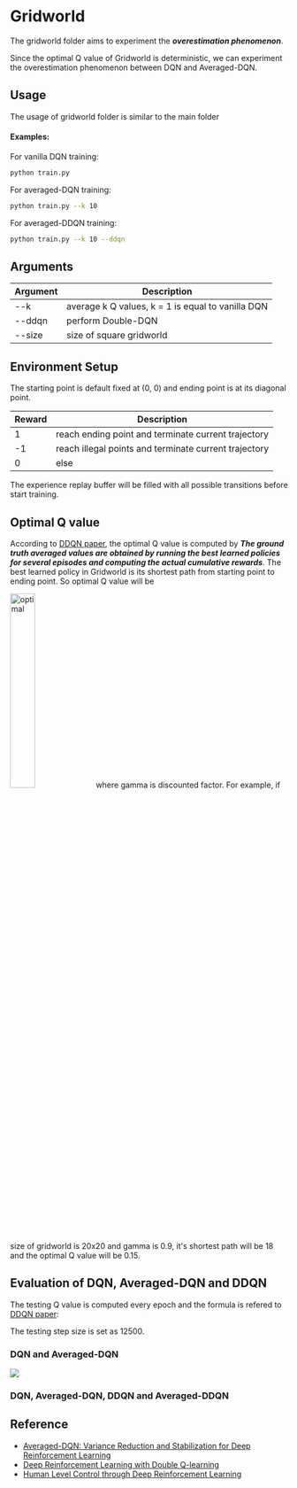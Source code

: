 # Gridworld
The gridworld folder aims to experiment the ***overestimation phenomenon***.

Since the optimal Q value of Gridworld is deterministic, we can experiment the overestimation phenomenon between DQN and Averaged-DQN.

## Usage
The usage of gridworld folder is similar to the main folder

#### Examples:
For vanilla DQN training:
```sh
python train.py
```
For averaged-DQN training:
```sh
python train.py --k 10
```
For averaged-DDQN training:
```sh
python train.py --k 10 --ddqn
```

## Arguments
| Argument      | Description   |
| ------------- | ------------- |
| --k           | average k Q values, k = 1 is equal to vanilla DQN |
| --ddqn        | perform Double-DQN |
| --size      | size of square gridworld |

## Environment Setup
The starting point is default fixed at (0, 0) and ending point is at its diagonal point.

| Reward      | Description   |
| ------------- | ------------- |
| 1           | reach ending point and terminate current trajectory|
| -1        | reach illegal points and terminate current trajectory|
| 0      | else |

The experience replay buffer will be filled with all possible transitions before start training.

## Optimal Q value
According to [DDQN paper](https://arxiv.org/pdf/1509.06461.pdf), the optimal Q value is computed by ***The ground truth averaged values are obtained by running
the best learned policies for several episodes and computing the actual cumulative rewards***. The best learned policy in Gridworld is its shortest path from starting point to ending point. So optimal Q value will be

<img src="https://github.com/elephanting/Averaged-DQN-Pytorch/blob/master/misc/optimal.png" alt="optimal" width="30%" height="30%" />
where gamma is discounted factor. For example, if size of gridworld is 20x20 and gamma is 0.9, it's shortest path will be 18 and the optimal Q value will be 0.15.

## Evaluation of DQN, Averaged-DQN and DDQN
The testing Q value is computed every epoch and the formula is refered to [DDQN paper](https://arxiv.org/pdf/1509.06461.pdf):

The testing step size is set as 12500.
### DQN and Averaged-DQN
<img src="https://github.com/elephanting/Averaged-DQN-Pytorch/blob/master/misc/q.png"/>

### DQN, Averaged-DQN, DDQN and Averaged-DDQN

## Reference
* [Averaged-DQN: Variance Reduction and Stabilization for Deep Reinforcement Learning](https://arxiv.org/pdf/1611.01929.pdf)
* [Deep Reinforcement Learning with Double Q-learning](https://arxiv.org/pdf/1509.06461.pdf)
* [Human Level Control through Deep Reinforcement Learning](https://www.nature.com/nature/journal/v518/n7540/full/nature14236.html)
